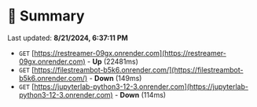 # 📖 Summary
Last updated: **8/21/2024, 6:37:11 PM**

- `GET` [https://restreamer-09gx.onrender.com](https://restreamer-09gx.onrender.com) - **Up** (22481ms)
- `GET` [https://filestreambot-b5k6.onrender.com/](https://filestreambot-b5k6.onrender.com/) - **Down** (149ms)
- `GET` [https://jupyterlab-python3-12-3.onrender.com](https://jupyterlab-python3-12-3.onrender.com) - **Down** (114ms)
